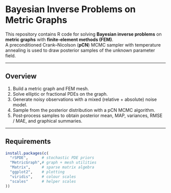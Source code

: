 # Bayesian Inverse Problems on Metric Graphs

This repository contains R code for solving **Bayesian inverse problems** on **metric graphs** with **finite‑element methods (FEM)**.  
A preconditioned Crank–Nicolson (**pCN**) MCMC sampler with temperature annealing is used to draw posterior samples of the unknown parameter field.

---

## Overview

1. Build a metric graph and FEM mesh.  
2. Solve elliptic or fractional PDEs on the graph.  
3. Generate noisy observations with a mixed (relative + absolute) noise model.  
4. Sample from the posterior distribution with a pCN MCMC algorithm.  
5. Post‑process samples to obtain posterior mean, MAP, variances, RMSE / MAE, and graphical summaries.

---

## Requirements

```r
install.packages(c(
  "rSPDE",      # stochastic PDE priors
  "MetricGraph",# graph + mesh utilities
  "Matrix",     # sparse matrix algebra
  "ggplot2",    # plotting
  "viridis",    # colour scales
  "scales"      # helper scales
))
